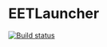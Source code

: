 # EETLauncher

[![Build status](https://dev.azure.com/alienquake/EETLauncher/_apis/build/status/EETLauncher)](https://dev.azure.com/alienquake/EETLauncher/_build/latest?definitionId=1)

